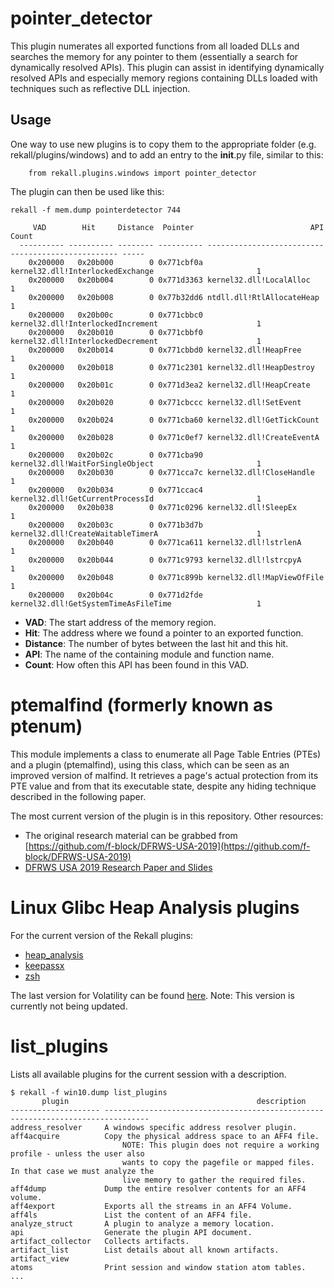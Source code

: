 # pointer_detector

This plugin numerates all exported functions from all loaded DLLs and searches the memory for any pointer to them (essentially a search for dynamically resolved APIs). This plugin can assist in identifying dynamically resolved APIs and especially memory regions containing DLLs loaded with techniques such as reflective DLL injection.

## Usage

One way to use new plugins is to copy them to the appropriate folder (e.g. rekall/plugins/windows) and to add an entry to the __init__.py file, similar to this:
```
    from rekall.plugins.windows import pointer_detector
```

The plugin can then be used like this:

```
rekall -f mem.dump pointerdetector 744

     VAD        Hit     Distance  Pointer                          API                         Count
  ---------- ---------- -------- ---------- -------------------------------------------------- -----
    0x200000   0x20b000        0 0x771cbf0a kernel32.dll!InterlockedExchange                       1
    0x200000   0x20b004        0 0x771d3363 kernel32.dll!LocalAlloc                                1
    0x200000   0x20b008        0 0x77b32dd6 ntdll.dll!RtlAllocateHeap                              1
    0x200000   0x20b00c        0 0x771cbbc0 kernel32.dll!InterlockedIncrement                      1
    0x200000   0x20b010        0 0x771cbbf0 kernel32.dll!InterlockedDecrement                      1
    0x200000   0x20b014        0 0x771cbbd0 kernel32.dll!HeapFree                                  1
    0x200000   0x20b018        0 0x771c2301 kernel32.dll!HeapDestroy                               1
    0x200000   0x20b01c        0 0x771d3ea2 kernel32.dll!HeapCreate                                1
    0x200000   0x20b020        0 0x771cbccc kernel32.dll!SetEvent                                  1
    0x200000   0x20b024        0 0x771cba60 kernel32.dll!GetTickCount                              1
    0x200000   0x20b028        0 0x771c0ef7 kernel32.dll!CreateEventA                              1
    0x200000   0x20b02c        0 0x771cba90 kernel32.dll!WaitForSingleObject                       1
    0x200000   0x20b030        0 0x771cca7c kernel32.dll!CloseHandle                               1
    0x200000   0x20b034        0 0x771ccac4 kernel32.dll!GetCurrentProcessId                       1
    0x200000   0x20b038        0 0x771c0296 kernel32.dll!SleepEx                                   1
    0x200000   0x20b03c        0 0x771b3d7b kernel32.dll!CreateWaitableTimerA                      1
    0x200000   0x20b040        0 0x771ca611 kernel32.dll!lstrlenA                                  1
    0x200000   0x20b044        0 0x771c9793 kernel32.dll!lstrcpyA                                  1
    0x200000   0x20b048        0 0x771c899b kernel32.dll!MapViewOfFile                             1
    0x200000   0x20b04c        0 0x771d2fde kernel32.dll!GetSystemTimeAsFileTime                   1
```

- **VAD**: The start address of the memory region.
- **Hit**: The address where we found a pointer to an exported function.
- **Distance**: The number of bytes between the last hit and this hit.
- **API**: The name of the containing module and function name.
- **Count**: How often this API has been found in this VAD.


# ptemalfind (formerly known as ptenum)
This module implements a class to enumerate all Page Table Entries (PTEs) and a plugin (ptemalfind), using this class, which can be seen as an improved version of
malfind. It retrieves a page's actual protection from its PTE value and from that its executable state, despite any hiding technique described in the following paper.

The most current version of the plugin is in this repository. Other resources:
- The original research material can be grabbed from [https://github.com/f-block/DFRWS-USA-2019](https://github.com/f-block/DFRWS-USA-2019)
- [DFRWS USA 2019 Research Paper and Slides](https://www.dfrws.org/conferences/dfrws-usa-2019/sessions/windows-memory-forensics-detecting-unintentionally-hidden)

# Linux Glibc Heap Analysis plugins

For the current version of the Rekall plugins:
- [heap_analysis](https://github.com/google/rekall/blob/master/rekall-core/rekall/plugins/linux/heap_analysis.py)
- [keepassx](https://github.com/google/rekall/blob/master/rekall-core/rekall/plugins/linux/keepassx.py)
- [zsh](https://github.com/google/rekall/blob/master/rekall-core/rekall/plugins/linux/zsh.py)

The last version for Volatility can be found [here](https://github.com/volatilityfoundation/community/tree/master/FrankBlock). Note: This version is currently not being updated.

# list_plugins

Lists all available plugins for the current session with a description.

```
$ rekall -f win10.dump list_plugins
       plugin                                          description                                   
-------------------- --------------------------------------------------------------------------------
address_resolver     A windows specific address resolver plugin.                                     
aff4acquire          Copy the physical address space to an AFF4 file.                                
                         NOTE: This plugin does not require a working profile - unless the user also 
                         wants to copy the pagefile or mapped files. In that case we must analyze the
                         live memory to gather the required files.                                   
aff4dump             Dump the entire resolver contents for an AFF4 volume.                           
aff4export           Exports all the streams in an AFF4 Volume.                                      
aff4ls               List the content of an AFF4 file.                                               
analyze_struct       A plugin to analyze a memory location.                                          
api                  Generate the plugin API document.                                               
artifact_collector   Collects artifacts.                                                             
artifact_list        List details about all known artifacts.                                         
artifact_view                                                                                        
atoms                Print session and window station atom tables.                                   
...
```
